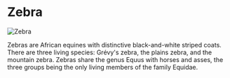 # Zebra

![Zebra](https://upload.wikimedia.org/wikipedia/commons/6/6e/Plains_zebra_in_Mlilwane_Wildlife_Sanctuary_02.jpg)

Zebras are African equines with distinctive black-and-white striped coats. There are three living species: Grévy's zebra, the plains zebra, and the mountain zebra. Zebras share the genus Equus with horses and asses, the three groups being the only living members of the family Equidae.
